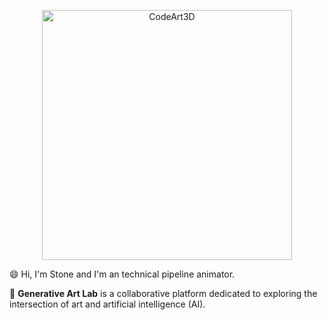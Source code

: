 <p align="center">
<img src="https://www.codeart3d.xyz/Generative-Art-Lab/images/codeart3d_icon_conver.jpg" alt="CodeArt3D" width="400">
</p>


😄 Hi, I'm Stone and I'm an technical pipeline animator.

📌 __Generative Art Lab__ is a collaborative platform dedicated to exploring the intersection of art and artificial intelligence (AI).  

<!--
**stonetein/stonetein** is a ✨ _special_ ✨ repository because its `README.md` (this file) appears on your GitHub profile.

Here are some ideas to get you started:

- 🔭 I’m currently working on ...
- 🌱 I’m currently learning ...
- 👯 I’m looking to collaborate on ...
- 🤔 I’m looking for help with ...
- 💬 Ask me about ...
- 📫 How to reach me: ...
- 😄 Pronouns: ...
- ⚡ Fun fact: ...
-->
